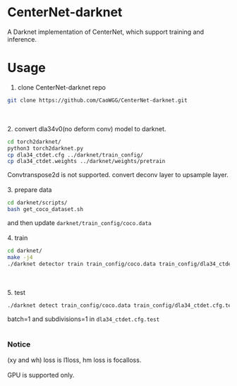 # CenterNet-darknet
A Darknet implementation of CenterNet, which support training and inference.
# Usage
1. clone CenterNet-darknet repo
```bash
git clone https://github.com/CaoWGG/CenterNet-darknet.git
```
<br><br>
2. convert dla34v0(no deform conv) model to darknet.
```bash
cd torch2darknet/
python3 torch2darknet.py
cp dla34_ctdet.cfg ../darknet/train_config/
cp dla34_ctdet.weights ../darknet/weights/pretrain
```
Convtranspose2d is not supported. convert deconv layer to upsample layer.
<br><br>
3. prepare data
```bash
cd darknet/scripts/
bash get_coco_dataset.sh
```
and then update `darknet/train_config/coco.data`
<br><br>
4. train
```bash
cd darknet/
make -j4
./darknet detector train train_config/coco.data train_config/dla34_ctdet.cfg weights/pretrain/dla34_ctdet.weights -gpus 0,1
```
<br><br>
5. test
```bash
./darknet detect train_config/coco.data train_config/dla34_ctdet.cfg.test weights/backup/dla34_ctdet.backup 5k.txt -i 0
```
batch=1 and subdivisions=1 in `dla34_ctdet.cfg.test`
<br><br>
### Notice
(xy and wh) loss is l1loss, hm loss is focalloss.
<br><br>
GPU is supported only.
